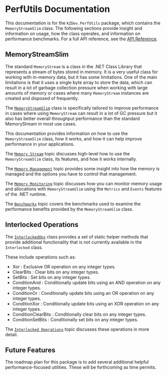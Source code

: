 # PerfUtils Documentation

This documentation is for the `KZDev.PerfUtils` package, which contains the `MemoryStreamSlim` class. The following sections provide insight and information on usage, how the class operates, and information on performance benchmarks. For a full API reference, see the [API Reference](xref:KZDev.PerfUtils).

## MemoryStreamSlim

The standard `MemoryStream` is a class in the .NET Class Library that represents a stream of bytes stored in memory. It is a very useful class for working with in-memory data, but it has some limitations. One of the main limitations is that it uses a single byte array to store the data, which can result in a lot of garbage collection pressure when working with large amounts of memory or cases where many `MemoryStream` instances are created and disposed of frequently.

The [`MemoryStreamSlim`](xref:KZDev.PerfUtils.MemoryStreamSlim) class is specifically tailored to improve performance in cases where using `MemoryStream` can result in a lot of GC pressure but it also has better overall throughput performance than the standard MemoryStream in most use cases.

This documentation provides information on how to use the `MemoryStreamSlim` class, how it works, and how it can help improve performance in your applications.

The [`Memory Stream`](./memorystreamslim.md) topic discusses high-level how to use the `MemoryStreamSlim` class, its features, and how it works internally.

The [`Memory Management`](./memory-management.md) topic provides some insight into how the memory is managed and the options you have to control that management.

The [`Memory Monitoring`](./memory-monitoring.md) topic discusses how you can monitor memory usage and allocations with `MemoryStreamSlim` using the `Metrics` and `Events` features of the .NET runtime.

The [`Benchmarks`](./memorystream-benchmarks.md) topic covers the benchmarks used to examine the performance benefits provided by the `MemoryStreamSlim` class.

## Interlocked Operations

The [`InterlockedOps`](xref:KZDev.PerfUtils.InterlockedOps) class provides a set of static helper methods that provide additional functionality that is not currently available in the `Interlocked` class.

These include operations such as:

* Xor : Exclusive OR operation on any integer types.
* ClearBits : Clear bits on any integer types.
* SetBits : Set bits on any integer types.
* ConditionAnd : Conditionally update bits using an AND operation on any integer types.
* ConditionOr : Conditionally update bits using an OR operation on any integer types.
* ConditionXor : Conditionally update bits using an XOR operation on any integer types.
* ConditionClearBits : Conditionally clear bits on any integer types.
* ConditionSetBits : Conditionally set bits on any integer types.

The [`Interlocked Operations`](./interlockedops.md) topic discusses these operations in more detail.

## Future Features

The roadmap plan for this package is to add several additional helpful performance-focused utilities. These will be forthcoming as time permits.

